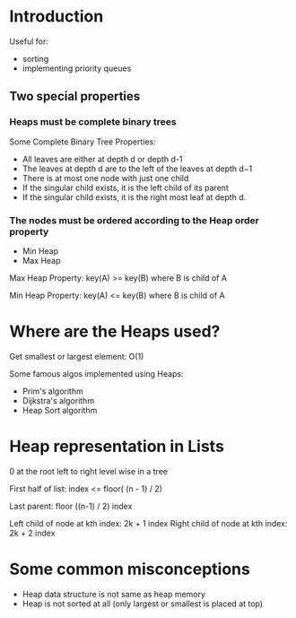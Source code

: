 # Introduction
Useful for:
- sorting 
- implementing priority queues

## Two special properties
### Heaps must be complete binary trees

Some Complete Binary Tree Properties:
- All leaves are either at depth d or depth d-1
- The leaves at depth d are to the left of the leaves at depth d−1
- There is at most one node with just one child
- If the singular child exists, it is the left child of its parent
- If the singular child exists, it is the right most leaf at depth d.

### The nodes must be ordered according to the Heap order property
- Min Heap
- Max Heap

Max Heap Property:
key(A) >= key(B) where B is child of A

Min Heap Property:
key(A) <= key(B) where B is child of A

# Where are the Heaps used?
Get smallest or largest element: O(1)

Some famous algos implemented using Heaps:
- Prim's algorithm
- Dijkstra's algorithm
- Heap Sort algorithm

# Heap representation in Lists
0 at the root
left to right level wise in a tree


First half of list:
index <= floor( (n - 1) / 2)

Last parent:
floor ((n-1) / 2) index

Left child of node at kth index: 2k + 1 index
Right child of node at kth index: 2k + 2 index

# Some common misconceptions
- Heap data structure is not same as heap memory
- Heap is not sorted at all (only largest or smallest is placed at top)

